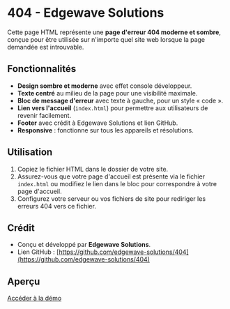 # 404 - Edgewave Solutions

Cette page HTML représente une **page d'erreur 404 moderne et sombre**, conçue pour être utilisée sur n'importe quel site web lorsque la page demandée est introuvable.

## Fonctionnalités

* **Design sombre et moderne** avec effet console développeur.
* **Texte centré** au milieu de la page pour une visibilité maximale.
* **Bloc de message d'erreur** avec texte à gauche, pour un style « code ».
* **Lien vers l'accueil** (`index.html`) pour permettre aux utilisateurs de revenir facilement.
* **Footer** avec crédit à Edgewave Solutions et lien GitHub.
* **Responsive** : fonctionne sur tous les appareils et résolutions.

## Utilisation

1. Copiez le fichier HTML dans le dossier de votre site.
2. Assurez-vous que votre page d'accueil est présente via le fichier `index.html` ou modifiez le lien dans le bloc pour correspondre à votre page d'accueil.
3. Configurez votre serveur ou vos fichiers de site pour rediriger les erreurs 404 vers ce fichier.

## Crédit

* Conçu et développé par **Edgewave Solutions**.
* Lien GitHub : [https://github.com/edgewave-solutions/404](https://github.com/edgewave-solutions/404)

## Aperçu

[Accéder à la démo](https://edgewave-solutions.github.io/404)
